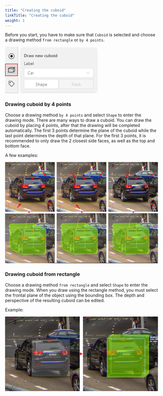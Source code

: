 ```yaml
---
title: "Creating the cuboid"
linkTitle: "Creating the cuboid"
weight: 1
---
```


Before you start, you have to make sure that `Cuboid` is selected
and choose a drawing method `from rectangle` or `by 4 points`.

![Highlighted button for creating cuboid and Draw new cuboid window](/images/image091.jpg)

### Drawing cuboid by 4 points

Choose a drawing method `by 4 points` and select `Shape` to enter the drawing mode.
There are many ways to draw a cuboid.
You can draw the cuboid by placing 4 points, after that the drawing will be completed automatically.
The first 3 points determine the plane of the cuboid while the last point determines the depth of that plane.
For the first 3 points, it is recommended to only draw the 2 closest side faces, as well as the top and bottom face.

A few examples:

![Example of drawing cuboid with four points](/images/image177_mapillary_vistas.jpg)

### Drawing cuboid from rectangle

Choose a drawing method `from rectangle` and select `Shape` to enter the drawing mode.
When you draw using the rectangle method, you must select the frontal plane of the object using the bounding box.
The depth and perspective of the resulting cuboid can be edited.

Example:

![Example of drawing cuboid from rectangle](/images/image182_mapillary_vistas.jpg)
